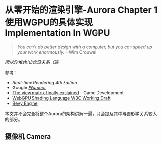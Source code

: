 # 从零开始的渲染引擎-Aurora Chapter 1 使用WGPU的具体实现 Implementation In WGPU

> *You can't do better design with a computer, but you can speed up your work enormously.* --Wim Crouwel

*所以你堆shi山也没关系（逃*

参考：
- *Real-time Rendering 4th Edition*
- Google [*Filament*](https://google.github.io/filament/Filament.html)
- [The view matrix finally explained](https://gamedev.stackexchange.com/questions/178643/the-view-matrix-finally-explained) - Game Development
- [WebGPU Shading Language
W3C Working Draft](https://www.w3.org/TR/WGSL/)
- [Bevy Engine](https://bevyengine.org/)

本文并不会完全将整个Aurora的架构讲解一遍，只会提及其中与图形学关系较大的部分。

## 摄像机 Camera

